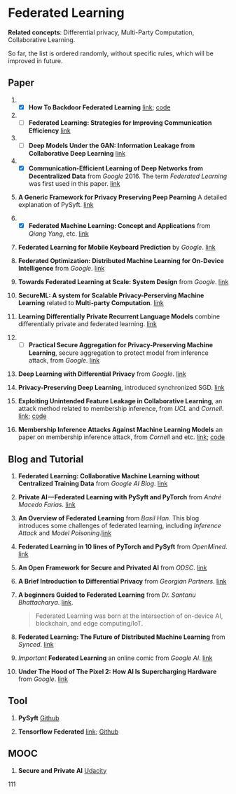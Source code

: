 # Federated Learning
**Related concepts**: Differential privacy, Multi-Party Computation, Collaborative Learning. 

So far, the list is ordered randomly, without specific rules, which will be improved in future.
## Paper
1. - [x] **How To Backdoor Federated Learning**
[link](https://arxiv.org/abs/1807.00459);
[code](https://github.com/ebagdasa/backdoor_federated_learning)

1. - [ ] **Federated Learning: Strategies for Improving Communication Efficiency**
[link](https://arxiv.org/abs/1610.05492)

1. - [ ] **Deep Models Under the GAN: Information Leakage from Collaborative Deep Learning**
[link](https://dl.acm.org/citation.cfm?id=3134012)

1. - [x] **Communication-Efficient Learning of Deep Networks from Decentralized Data** from *Google* 2016. The term *Federated Learning* was first used in this paper. [link](https://arxiv.org/abs/1602.05629)

1. **A Generic Framework for Privacy Preserving Peep Pearning** A detailed explanation of PySyft. [link](https://arxiv.org/abs/1811.04017)

1. - [x] **Federated Machine Learning: Concept and Applications** from *Qiang Yang*, etc. [link](https://arxiv.org/abs/1902.04885)

1. **Federated Learning for Mobile Keyboard Prediction** by *Google*. [link](https://arxiv.org/abs/1811.03604)

1. **Federated Optimization: Distributed Machine Learning for On-Device Intelligence** from *Google*. [link](https://arxiv.org/abs/1610.02527)

1. **Towards Federated Learning at Scale: System Design** from *Google*. [link](https://arxiv.org/abs/1902.01046)

1. **SecureML: A system for Scalable Privacy-Perserving Machine Learning** related to **Multi-party Computation**. [link](https://ieeexplore.ieee.org/abstract/document/7958569)

1. **Learning Differentially Private Recurrent Language Models** combine differentially private and federated learning. [link](https://arxiv.org/abs/1710.06963)

1. - [ ] **Practical Secure Aggregation for Privacy-Preserving Machine Learning**, secure aggregation to protect model from inference attack, from *Google*. [link](https://dl.acm.org/citation.cfm?id=3133982)

1. **Deep Learning with Differential Privacy** from *Google*. [link](https://dl.acm.org/citation.cfm?id=2978318)

1. **Privacy-Preserving Deep Learning**, introduced synchronized SGD. [link](https://dl.acm.org/citation.cfm?id=2813687)

1. **Exploiting Unintended Feature Leakage in Collaborative Learning**, an attack method related to membership inference, from *UCL* and *Cornell*. [link](https://arxiv.org/abs/1805.04049); [code](https://github.com/csong27/property-inference-collaborative-ml)

1. **Membership Inference Attacks Against Machine Learning Models** an paper on membership inference attack, from *Cornell* and etc. [link](https://ieeexplore.ieee.org/abstract/document/7958568); [code](https://github.com/csong27/membership-inference)

## Blog and Tutorial
1. **Federated Learning: Collaborative Machine Learning without Centralized Training Data** from *Google AI Blog*.
[link](https://ai.googleblog.com/2017/04/federated-learning-collaborative.html)

1. **Private AI — Federated Learning with PySyft and PyTorch** from *André Macedo Farias*. [link](https://towardsdatascience.com/private-ai-federated-learning-with-pysyft-and-pytorch-954a9e4a4d4e)

1. **An Overview of Federated Learning** from *Basil Han*. This blog introduces some challenges of federated learning, including *Inference Attack* and *Model Poisoning*.[link](https://medium.com/datadriveninvestor/an-overview-of-federated-learning-8a1a62b0600d)

1. **Federated Learning in 10 lines of PyTorch and PySyft** from *OpenMined*. [link](https://blog.openmined.org/upgrade-to-federated-learning-in-10-lines/)

1. **An Open Framework for Secure and Privated AI** from *ODSC*. [link](https://medium.com/@ODSC/an-open-framework-for-secure-and-private-ai-96c1891a4b)

1. **A Brief Introduction to Differential Privacy** from *Georgian Partners*. [link](https://medium.com/georgian-impact-blog/a-brief-introduction-to-differential-privacy-eacf8722283b)

1. **A beginners Guided to Federated Learning** from *Dr. Santanu Bhattacharya*. [link](https://hackernoon.com/a-beginners-guide-to-federated-learning-b29e29ba65cf).
	> Federated Learning was born at the intersection of on-device AI, blockchain, and edge computing/IoT.

1. **Federated Learning: The Future of Distributed Machine Learning** from *Synced*. [link](https://medium.com/syncedreview/federated-learning-the-future-of-distributed-machine-learning-eec95242d897)

1. *Important* **Federated Learning** an online comic from *Google AI*. [link](https://federated.withgoogle.com/)

1. **Under The Hood of The Pixel 2: How AI Is Supercharging Hardware** from *Google*. [link](https://ai.google/stories/ai-in-hardware/)


## Tool
1. **PySyft** [Github](https://github.com/OpenMined/PySyft)

1. **Tensorflow Federated** [link](https://www.tensorflow.org/federated); [Github](https://github.com/tensorflow/federated)

## MOOC
1. **Secure and Private AI** [Udacity](https://classroom.udacity.com/courses/ud185)

111

